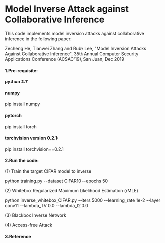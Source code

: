 # Model Inverse Attack against Collaborative Inference

This code implements model inversion attacks against collaborative inference in the following paper:

Zecheng He, Tianwei Zhang and Ruby Lee, "Model Inversion Attacks Against Collaborative Inference", 35th Annual Computer Security Applications Conference (ACSAC'19), San Juan, Dec 2019

#### 1.Pre-requisite:
#### python 2.7
#### numpy
pip install numpy
#### pytorch
pip install torch
#### torchvision version 0.2.1:
pip install torchvision==0.2.1

#### 2.Run the code:
(1) Train the target CIFAR model to inverse

python training.py --dataset CIFAR10 --epochs 50

(2) Whitebox Regularized Maximum Likelihood Estimation (rMLE)

python inverse_whitebox_CIFAR.py --iters 5000 --learning_rate 1e-2 --layer conv11 --lambda_TV 0.0 --lambda_l2 0.0

(3) Blackbox Inverse Network


(4) Access-free Attack

#### 3.Reference
